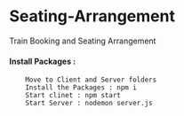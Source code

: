 # Seating-Arrangement
Train Booking and Seating Arrangement
#### Install Packages : 

``` 
    Move to Client and Server folders
    Install the Packages : npm i
    Start clinet : npm start
    Start Server : nodemon server.js
```